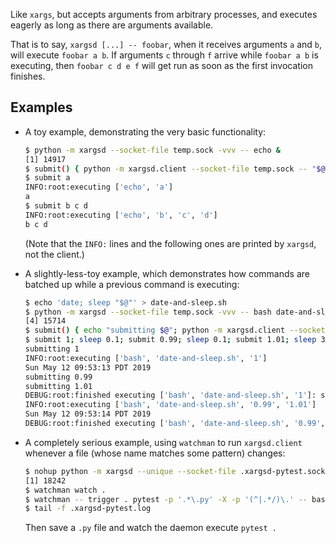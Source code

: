 Like `xargs`, but accepts arguments from arbitrary processes, and executes eagerly as long as there are arguments available.

That is to say, `xargsd [...] -- foobar`, when it receives arguments `a` and `b`, will execute `foobar a b`. If arguments `c` through `f` arrive while `foobar a b` is executing, then `foobar c d e f` will get run as soon as the first invocation finishes.

## Examples
* A toy example, demonstrating the very basic functionality:

    ```bash
    $ python -m xargsd --socket-file temp.sock -vvv -- echo &
    [1] 14917
    $ submit() { python -m xargsd.client --socket-file temp.sock -- "$@"; }
    $ submit a
    INFO:root:executing ['echo', 'a']
    a
    $ submit b c d
    INFO:root:executing ['echo', 'b', 'c', 'd']
    b c d
    ```

    (Note that the `INFO:` lines and the following ones are printed by `xargsd`, not the client.)

* A slightly-less-toy example, which demonstrates how commands are batched up while a previous command is executing:

    ```bash
    $ echo 'date; sleep "$@"' > date-and-sleep.sh
    $ python -m xargsd --socket-file temp.sock -vvv -- bash date-and-sleep.sh &
    [4] 15714
    $ submit() { echo "submitting $@"; python -m xargsd.client --socket-file temp.sock -- "$@"; }
    $ submit 1; sleep 0.1; submit 0.99; sleep 0.1; submit 1.01; sleep 3
    submitting 1
    INFO:root:executing ['bash', 'date-and-sleep.sh', '1']
    Sun May 12 09:53:13 PDT 2019
    submitting 0.99
    submitting 1.01
    DEBUG:root:finished executing ['bash', 'date-and-sleep.sh', '1']: status 0
    INFO:root:executing ['bash', 'date-and-sleep.sh', '0.99', '1.01']
    Sun May 12 09:53:14 PDT 2019
    DEBUG:root:finished executing ['bash', 'date-and-sleep.sh', '0.99', '1.01']: status 0
    ```

* A completely serious example, using `watchman` to run `xargsd.client` whenever a file (whose name matches some pattern) changes:

    ```bash
    $ nohup python -m xargsd --unique --socket-file .xargsd-pytest.sock -vvv -- pytest --color=yes >.xargsd-pytest.log 2>&1 &
    [1] 18242
    $ watchman watch .
    $ watchman -- trigger . pytest -p '.*\.py' -X -p '(^|.*/)\.' -- bash -c 'python -m xargsd.client --socket-file .xargsd-pytest.sock -- .'
    $ tail -f .xargsd-pytest.log
    ```

    Then save a `.py` file and watch the daemon execute `pytest .`
